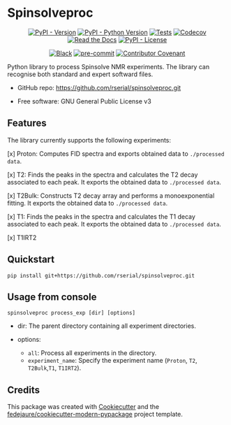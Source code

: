 
# Spinsolveproc


<div align="center">

[![PyPI - Version](https://img.shields.io/pypi/v/spinsolveproc.svg)](https://pypi.python.org/pypi/spinsolveproc)
[![PyPI - Python Version](https://img.shields.io/pypi/pyversions/spinsolveproc.svg)](https://pypi.python.org/pypi/spinsolveproc)
[![Tests](https://github.com/rserial/spinsolveproc/workflows/tests/badge.svg)](https://github.com/rserial/spinsolveproc/actions?workflow=tests)
[![Codecov](https://codecov.io/gh/rserial/spinsolveproc/branch/main/graph/badge.svg)](https://codecov.io/gh/rserial/spinsolveproc)
[![Read the Docs](https://readthedocs.org/projects/spinsolveproc/badge/)](https://spinsolveproc.readthedocs.io/)
[![PyPI - License](https://img.shields.io/pypi/l/spinsolveproc.svg)](https://pypi.python.org/pypi/spinsolveproc)

[![Black](https://img.shields.io/badge/code%20style-black-000000.svg)](https://github.com/psf/black)
[![pre-commit](https://img.shields.io/badge/pre--commit-enabled-brightgreen?logo=pre-commit&logoColor=white)](https://github.com/pre-commit/pre-commit)
[![Contributor Covenant](https://img.shields.io/badge/Contributor%20Covenant-2.0-4baaaa.svg)](https://www.contributor-covenant.org/version/2/0/code_of_conduct/)

</div>


Python library to process Spinsolve NMR experiments. The library can recognise both standard and expert softward files.

* GitHub repo: <https://github.com/rserial/spinsolveproc.git>
<!-- * Documentation: <https://spinsolveproc.readthedocs.io> -->
* Free software: GNU General Public License v3

## Features
The library currently supports the following experiments:

[x] Proton: Computes FID spectra and exports obtained data to `./processed data`.

[x] T2: Finds the peaks in the spectra and calculates the T2 decay associated to each peak. It exports the obtained data to `./processed data`. 

[x] T2Bulk: Constructs T2 decay array and performs a monoexponential fitting. It exports the obtained data to `./processed data`.

[x] T1: Finds the peaks in the spectra and calculates the T1 decay associated to each peak. It exports the obtained data to `./processed data`.

[x] T1IRT2


## Quickstart

```
pip install git+https://github.com/rserial/spinsolveproc.git
```

## Usage from console

```
spinsolveproc process_exp [dir] [options]
```
- dir: The parent directory containing all experiment directories.

- options:
    - `all`: Process all experiments in the directory.
    - `experiment_name`: Specify the experiment name (`Proton`, `T2`, `T2Bulk`,`T1`, `T1IRT2`).

## Credits

This package was created with [Cookiecutter][cookiecutter] and the [fedejaure/cookiecutter-modern-pypackage][cookiecutter-modern-pypackage] project template.

[cookiecutter]: https://github.com/cookiecutter/cookiecutter
[cookiecutter-modern-pypackage]: https://github.com/fedejaure/cookiecutter-modern-pypackage
